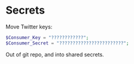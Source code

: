 Secrets
=======
Move Twitter keys:
```php
$Consumer_Key = "????????????";
$Consumer_Secret = "????????????????????????";
```
Out of git repo, and into shared secrets.

